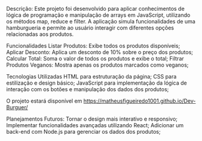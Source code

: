 Descrição:
Este projeto foi desenvolvido para aplicar conhecimentos de lógica de programação e manipulação de arrays em JavaScript, utilizando os métodos map, reduce e filter. A aplicação simula funcionalidades de uma hamburgueria e permite ao usuário interagir com diferentes opções relacionadas aos produtos.

Funcionalidades
Listar Produtos: Exibe todos os produtos disponíveis;
Aplicar Desconto: Aplica um desconto de 10% sobre o preço dos produtos;
Calcular Total: Soma o valor de todos os produtos e exibe o total;
Filtrar Produtos Veganos: Mostra apenas os produtos marcados como veganos;

Tecnologias Utilizadas
HTML para estruturação da página;
CSS para estilização e design básico;
JavaScript para implementação da lógica de interação com os botões e manipulação dos dados dos produtos;

O projeto estará disponível em https://matheusfigueiredo1001.github.io/Dev-Burguer/

Planejamentos Futuros:
Tornar o design mais interativo e responsivo;
Implementar funcionalidades avançadas utilizando React;
Adicionar um back-end com Node.js para gerenciar os dados dos produtos;


